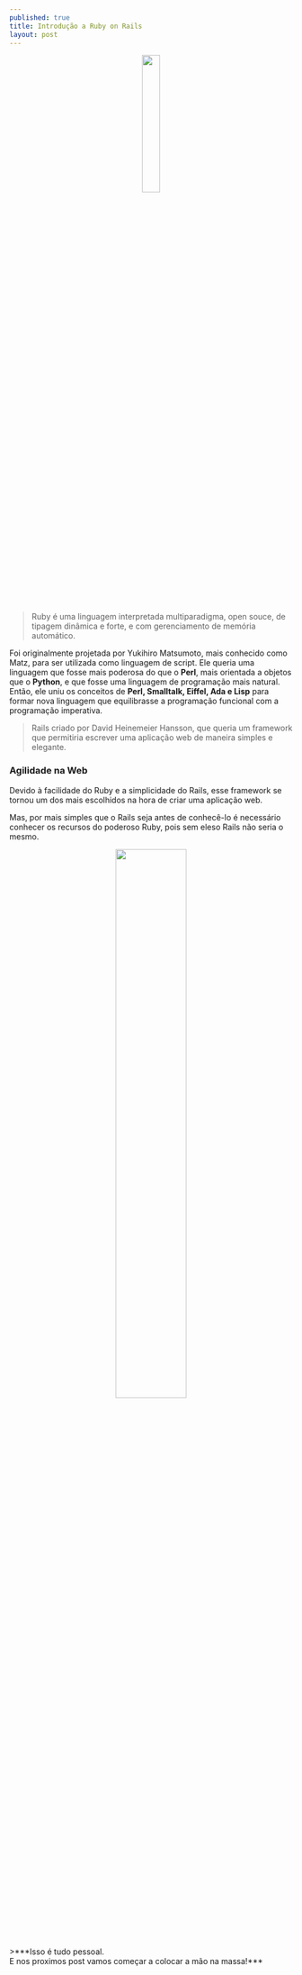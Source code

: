 ```yaml
---
published: true
title: Introdução a Ruby on Rails
layout: post
---
```

<center>
<img src="http://upload.wikimedia.org/wikipedia/en/thumb/e/e9/Ruby_on_Rails.svg/122px-Ruby_on_Rails.svg.png" width="25%"/>
</center>

>Ruby é uma linguagem interpretada multiparadigma, open souce, de tipagem dinâmica e forte, e com gerenciamento de memória automático.

Foi originalmente projetada por Yukihiro Matsumoto, mais conhecido como Matz, para ser utilizada como linguagem de script. Ele queria uma linguagem que fosse mais poderosa do que o **Perl**, mais orientada a objetos que o **Python**, e que fosse uma linguagem de programação mais natural. Então, ele uniu os conceitos de **Perl, Smalltalk, Eiffel, Ada e Lisp** para formar nova linguagem que equilibrasse a programação funcional com a programação imperativa.

>Rails criado por David Heinemeier Hansson, que queria um framework que permitiria escrever uma aplicação web de maneira simples e elegante.

<h3>Agilidade na Web</h3>

Devido à facilidade do Ruby e a simplicidade do Rails, esse framework se tornou um dos mais escolhidos na hora de criar uma aplicação web.

Mas, por mais simples que o Rails seja antes de conhecê-lo é necessário conhecer os recursos do poderoso Ruby, pois sem eleso Rails não seria o mesmo.

<center>
<img src="https://flitparalisante.files.wordpress.com/2011/10/gaguinho-thats-all-folks-jb.jpg" width="50%"/>
</center>
>***Isso é tudo pessoal. <br/>
E nos proximos post vamos começar a colocar a mão na massa!***

